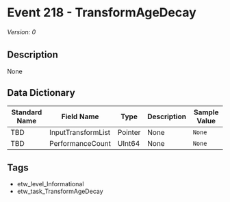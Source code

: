 # Event 218 - TransformAgeDecay
###### Version: 0

## Description
None

## Data Dictionary
|Standard Name|Field Name|Type|Description|Sample Value|
|---|---|---|---|---|
|TBD|InputTransformList|Pointer|None|`None`|
|TBD|PerformanceCount|UInt64|None|`None`|

## Tags
* etw_level_Informational
* etw_task_TransformAgeDecay